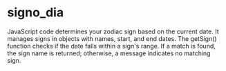 # signo_dia
JavaScript code determines your zodiac sign based on the current date. It manages signs in objects with names, start, and end dates. The getSign() function checks if the date falls within a sign's range. If a match is found, the sign name is returned; otherwise, a message indicates no matching sign.
